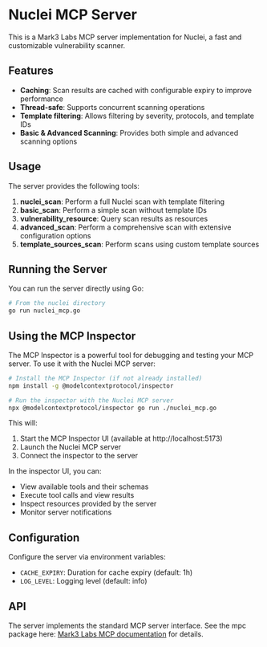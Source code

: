 # Nuclei MCP Server

This is a Mark3 Labs MCP server implementation for Nuclei, a fast and customizable vulnerability scanner.

## Features

- **Caching**: Scan results are cached with configurable expiry to improve performance
- **Thread-safe**: Supports concurrent scanning operations
- **Template filtering**: Allows filtering by severity, protocols, and template IDs
- **Basic & Advanced Scanning**: Provides both simple and advanced scanning options

## Usage

The server provides the following tools:

1. **nuclei_scan**: Perform a full Nuclei scan with template filtering
2. **basic_scan**: Perform a simple scan without template IDs
3. **vulnerability_resource**: Query scan results as resources
4. **advanced_scan**: Perform a comprehensive scan with extensive configuration options
5. **template_sources_scan**: Perform scans using custom template sources

## Running the Server

You can run the server directly using Go:

```bash
# From the nuclei directory
go run nuclei_mcp.go
```

## Using the MCP Inspector

The MCP Inspector is a powerful tool for debugging and testing your MCP server. To use it with the Nuclei MCP server:

```bash
# Install the MCP Inspector (if not already installed)
npm install -g @modelcontextprotocol/inspector

# Run the inspector with the Nuclei MCP server
npx @modelcontextprotocol/inspector go run ./nuclei_mcp.go
```

This will:
1. Start the MCP Inspector UI (available at http://localhost:5173)
2. Launch the Nuclei MCP server
3. Connect the inspector to the server

In the inspector UI, you can:
- View available tools and their schemas
- Execute tool calls and view results
- Inspect resources provided by the server
- Monitor server notifications

## Configuration

Configure the server via environment variables:

- `CACHE_EXPIRY`: Duration for cache expiry (default: 1h)
- `LOG_LEVEL`: Logging level (default: info)

## API

The server implements the standard MCP server interface. See the mpc package here:  [Mark3 Labs MCP documentation](https://github.com/mark3labs/mcp-go) for details.
